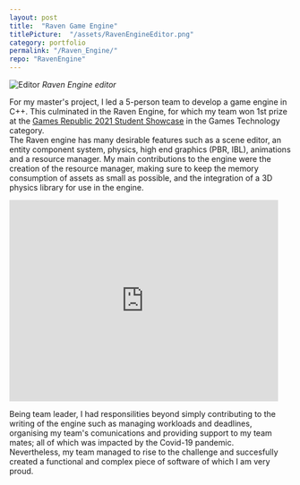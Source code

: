 ```yaml
---
layout: post
title:  "Raven Game Engine"
titlePicture:  "/assets/RavenEngineEditor.png"
category: portfolio
permalink: "/Raven_Engine/"
repo: "RavenEngine"
---
```


<!--end-excerpt-->

![Editor]({{site.url}}/assets/RavenEngineEditor.png)
*Raven Engine editor*

For my master's project, I led a 5-person team to develop a game engine in C++. This culminated in the Raven Engine, for which my team won 1st prize at the [Games Republic 2021 Student Showcase][student_showcase] in the Games Technology category.\
The Raven engine has many desirable features such as a scene editor, an entity component system, physics, high end graphics (PBR, IBL), animations and a resource manager. My main contributions to the engine were the creation of the resource manager, making sure to keep the memory consumption of assets as small as possible, and the integration of a 3D physics library for use in the engine.

<iframe width="480" height="360" src="https://youtube.com/embed/jkbjMMLWRAI" frameborder="0">Link to video presentation</iframe>

Being team leader, I had responsilities beyond simply contributing to the writing of the engine such as managing workloads and deadlines, organising my team's comunications and providing support to my team mates; all of which was impacted by the Covid-19 pandemic.\
Nevertheless, my team managed to rise to the challenge and succesfully created a functional and complex piece of software of which I am very proud.

[student_showcase]: https://gamerepublic.net/networking-events/student-showcases/
[repo]: https://gitlab.com/SC17BH/hpg_group_project

